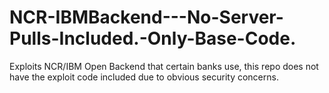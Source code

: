 # NCR-IBMBackend---No-Server-Pulls-Included.-Only-Base-Code.
Exploits NCR/IBM Open Backend that certain banks use, this repo does not have the exploit code included due to obvious security concerns. 
